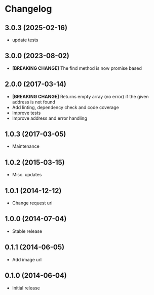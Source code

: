 # Changelog

## 3.0.3 (2025-02-16)

- update tests

## 3.0.0 (2023-08-02)

- **[BREAKING CHANGE]** The find method is now promise based

## 2.0.0 (2017-03-14)

- **[BREAKING CHANGE]** Returns empty array (no error) if the given address is not found
- Add linting, dependency check and code coverage
- Improve tests
- Improve address and error handling

## 1.0.3 (2017-03-05)

- Maintenance

## 1.0.2 (2015-03-15)

- Misc. updates

## 1.0.1 (2014-12-12)

- Change request url

## 1.0.0 (2014-07-04)

- Stable release

## 0.1.1 (2014-06-05)

- Add image url

## 0.1.0 (2014-06-04)

- Initial release

